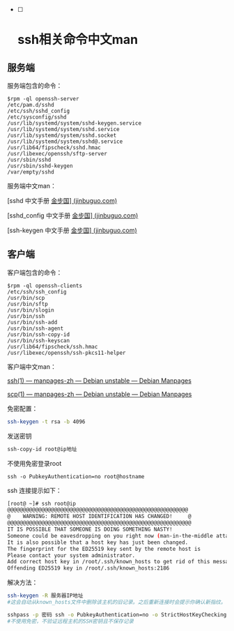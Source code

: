 - [ ] # ssh相关命令中文man

## 服务端

服务端包含的命令：

```
$rpm -ql openssh-server                                                                                                                                          
/etc/pam.d/sshd
/etc/ssh/sshd_config
/etc/sysconfig/sshd
/usr/lib/systemd/system/sshd-keygen.service
/usr/lib/systemd/system/sshd.service
/usr/lib/systemd/system/sshd.socket
/usr/lib/systemd/system/sshd@.service
/usr/lib64/fipscheck/sshd.hmac
/usr/libexec/openssh/sftp-server
/usr/sbin/sshd
/usr/sbin/sshd-keygen
/var/empty/sshd
```

服务端中文man：

[sshd 中文手册 [金步国\] (jinbuguo.com)](https://www.jinbuguo.com/openssh/sshd.html)

[sshd_config 中文手册 [金步国\] (jinbuguo.com)](https://www.jinbuguo.com/openssh/sshd_config.html)

[ssh-keygen 中文手册 [金步国\] (jinbuguo.com)](https://www.jinbuguo.com/openssh/ssh-keygen.html)

## 客户端

客户端包含的命令：

```
$rpm -ql openssh-clients                                                                                                                                         
/etc/ssh/ssh_config
/usr/bin/scp
/usr/bin/sftp
/usr/bin/slogin
/usr/bin/ssh
/usr/bin/ssh-add
/usr/bin/ssh-agent
/usr/bin/ssh-copy-id
/usr/bin/ssh-keyscan
/usr/lib64/fipscheck/ssh.hmac
/usr/libexec/openssh/ssh-pkcs11-helper
```

客户端中文man：

[ssh(1) — manpages-zh — Debian unstable — Debian Manpages](https://manpages.debian.org/unstable/manpages-zh/ssh.1.zh_CN.html)

[scp(1) — manpages-zh — Debian unstable — Debian Manpages](https://manpages.debian.org/unstable/manpages-zh/scp.1.zh_CN.html)

免密配置：

```bash
ssh-keygen -t rsa -b 4096
```

发送密钥

```bash
ssh-copy-id root@ip地址
```





不使用免密登录root

```
ssh -o PubkeyAuthentication=no root@hostname
```



ssh 连接提示如下：

```bash
[root@ ~]# ssh root@ip 
@@@@@@@@@@@@@@@@@@@@@@@@@@@@@@@@@@@@@@@@@@@@@@@@@@@@@@@@@@
@    WARNING: REMOTE HOST IDENTIFICATION HAS CHANGED!     @
@@@@@@@@@@@@@@@@@@@@@@@@@@@@@@@@@@@@@@@@@@@@@@@@@@@@@@@@@@@
IT IS POSSIBLE THAT SOMEONE IS DOING SOMETHING NASTY!
Someone could be eavesdropping on you right now (man-in-the-middle attack)!
It is also possible that a host key has just been changed.
The fingerprint for the ED25519 key sent by the remote host is
Please contact your system administrator.
Add correct host key in /root/.ssh/known_hosts to get rid of this message.
Offending ED25519 key in /root/.ssh/known_hosts:2186


```


解决方法：

```bash
ssh-keygen -R 服务器IP地址
#这会自动从known_hosts文件中删除该主机的旧记录。之后重新连接时会提示你确认新指纹。
```


```bash
sshpass -p 密码 ssh -o PubkeyAuthentication=no -o StrictHostKeyChecking=no -o UserKnownHostsFile=/dev/null   root@IP 
#不使用免密，不验证远程主机的SSH密钥且不保存记录
```